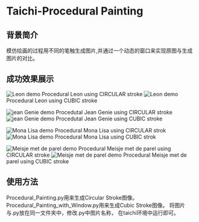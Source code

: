 # Taichi-Procedural Painting

## 背景简介
模仿绘画的过程用不同的笔触生成图片,并通过一个动态的窗口来实现原图与生成图片的对比。

## 成功效果展示
![Leon demo](./data/leon.gif)
Procedural Leon using CIRCULAR stroke
![Leon demo](./data/Leon_2.gif)
Procedural Leon using CUBIC stroke

![jean Genie demo](./data/jean_genie.gif)
Procedutal Jean Genie using CIRCULAR stroke
![jean Genie demo](./data/Jean_Genie_2.gif)
Procedutal Jean Genie using CUBIC stroke

![Mona Lisa demo](./data/Mona_Lisa.gif)
Procedural Mona Lisa using CIRCULAR strok
![Mona Lisa demo](./data/Mona_Lisa_2.gif)
Procedural Mona Lisa using CUBIC strok

![Meisje met de parel demo](./data/Meisje_met_de_parel.gif)
Procedural Meisje met de parel using CIRCULAR stroke
![Meisje met de parel demo](./data/Meisje_met_de_parel_2.gif)
Procedural Meisje met de parel using CUBIC stroke

## 使用方法
Procedural_Painting.py用来生成Circular Stroke图像。
Procedural_Painting_with_Window.py用来生成Cubic Stroke图像。
将图片与.py放在同一文件夹中，修改.py中图片名称， 在taichi环境中运行即可。
